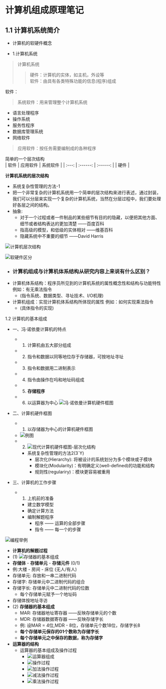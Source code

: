 # 计算机组成原理笔记

## 1.1 计算机系统简介  
- 计算机的软硬件概念  
  
- 1.计算机系统
> 计算机系统
> > 硬件：计算机的实体，如主机，外设等  
> > 软件：由具有各类特殊功能的信息(程序)组成

软件：
> 系统软件：用来管理整个计算机系统
- 语言处理程序  
- 操作系统  
- 服务性程序
- 数据库管理系统
- 网络软件
> 应用软件：按任务需要编制成的各种程序

简单的一个层次结构  
| 软件  | 应用软件 | 系统软件 |
| :---: | :------: | :------: |
| 硬件  | 


 **计算机系统的层次结构**
- 系统复杂性管理的方法-1
- 把一个非常复杂的计算机系统用一个简单的层次结构来进行表述，通过封装，我们可以分层来实现一个复杂的计算机系统，当然在分层过程中，我们要处理好各层之间的结构。
- 抽象:
  - 对于一个过程或者一件制品的某些细节有目的的隐藏，以便把其他方面、细节或者结构表达的更加清楚 ——百度百科
  - 指高级的模型，和低级的实体相对 ——维基百科
  - 隐藏系统中不重要的细节  ——David Harris

![计算机层次结构](https://cdn.jsdelivr.net/gh/ChenDaojun/MyCDN/images/Notes-on-Principles-of-Computer-Composition/number1.png)

![软硬件区分](https://cdn.jsdelivr.net/gh/ChenDaojun/MyCDN/images/Notes-on-Principles-of-Computer-Composition/number2.png)

- ### 计算机组成与计算机体系结构从研究内容上来说有什么区别？
- 计算机体系结构：程序员所见到的计算机系统的属性概念性和结构与功能特性  例如：有无乘法指令
  - (指令系统、数据类型、寻址技术、I/O机理)
- 计算机组成：实现计算机体系结构所体现的属性  例如：如何实现乘法指令
  - (具体指令的实现) 

1.2 计算机的基本组成
- 一、冯·诺依曼计算机的特点
  - 1. 计算机由五大部分组成
  - 2. 指令和数据以同等地位存于存储器，可按地址寻址
  - 3. 指令和数据用二进制表示
  - 4. 指令由操作在吗和地址码组成
  - 5. **存储程序**
  - 6. 以运算器为中心
![冯·诺依曼计算机硬件框图](https://cdn.jsdelivr.net/gh/ChenDaojun/MyCDN/images/Notes-on-Principles-of-Computer-Composition/number3.png)

- 二、计算机硬件框图
  - 1. 以存储器为中心的计算机硬件框图
  - ![例图](https://cdn.jsdelivr.net/gh/ChenDaojun/MyCDN/images/Notes-on-Principles-of-Computer-Composition/number4.png)
  - 2. ![现代计算机硬件框图-层次化结构](https://cdn.jsdelivr.net/gh/ChenDaojun/MyCDN/images/Notes-on-Principles-of-Computer-Composition/number5.png)
    - 系统复杂性管理的方法2(3`Y)
      - 层次化(Hierarchy): 将被设计的系统划分为多个模块或子模块 
      - 模块化(Modularity)：有明确定义(well-defined)的功能和结构
      - 规则性(regulariry)：模块更容易被重用

- 三、计算机的工作步骤
  - 1. 上机前的准备
    - 建立数学模型
    - 确定计算方法
    - 编制解题程序
      - 程序 —— 运算的全部步骤
      - 指令 —— 每一个的步骤

![编程举例](https://cdn.jsdelivr.net/gh/ChenDaojun/MyCDN/images/Notes-on-Principles-of-Computer-Composition/number6.png)

-  **计算机的解题过程**
  - (1) ![存储器的基本组成](https://cdn.jsdelivr.net/gh/ChenDaojun/MyCDN/images/Notes-on-Principles-of-Computer-Composition/number7.png)
  - **存储体** - **存储单元** - **存储元件** (0/1)
  - 例:大楼 - 房间 - 床位 (无人/有人)
  - 存储单元: 存放和一串二进制代码
  - 存储字: 存储单元中二进制代码的组合
  - 存储字长: 存储单元中二进制代码的位数
    - 每个存储单元赋予一个地址码
  - 存储体按地址寻访
  - (2) **存储器的基本组成**
    - MAR: 存储器地址寄存器 ——反映存储单元的个数
    - MDR: 存储器数据寄存器 ——反映存储字长
    - 例: 设MAR = 4位,MDR - 8位，存储单元个数18位，存储字长8
    - **每个存储单元保存的01个数称为存储字长**
    - **每个存储单元之中保存的数据，称为存储字**
  - **运算器的结构** 
    - 运算器的基本组成及操作过程
      - ![运算器组成](https://cdn.jsdelivr.net/gh/ChenDaojun/MyCDN/images/Notes-on-Principles-of-Computer-Composition/number8.png)
      - ![操作过程](https://cdn.jsdelivr.net/gh/ChenDaojun/MyCDN/images/Notes-on-Principles-of-Computer-Composition/number9.png)
      - ![加法操作过程](https://cdn.jsdelivr.net/gh/ChenDaojun/MyCDN/images/Notes-on-Principles-of-Computer-Composition/number10.png)
      - ![减法操作过程](https://cdn.jsdelivr.net/gh/ChenDaojun/MyCDN/images/Notes-on-Principles-of-Computer-Composition/11.png)
      - ![乘法操作过程]()
